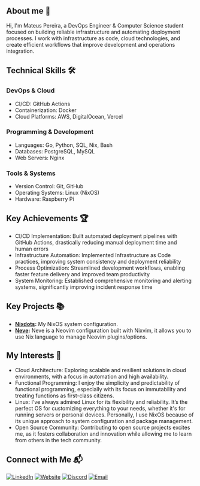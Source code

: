 ## About me 📜
Hi, I'm Mateus Pereira, a DevOps Engineer & Computer Science student focused on building reliable infrastructure and automating deployment processes. I work with infrastructure as code, cloud technologies, and create efficient workflows that improve development and operations integration.

## Technical Skills 🛠️
### DevOps & Cloud

- CI/CD: GitHub Actions
- Containerization: Docker
- Cloud Platforms: AWS, DigitalOcean, Vercel

### Programming & Development

- Languages: Go, Python, SQL, Nix, Bash
- Databases: PostgreSQL, MySQL
- Web Servers: Nginx

### Tools & Systems

- Version Control: Git, GitHub
- Operating Systems: Linux (NixOS)
- Hardware: Raspberry Pi

## Key Achievements 🏆
- CI/CD Implementation: Built automated deployment pipelines with GitHub Actions, drastically reducing manual deployment time and human errors
- Infrastructure Automation: Implemented Infrastructure as Code practices, improving system consistency and deployment reliability
- Process Optimization: Streamlined development workflows, enabling faster feature delivery and improved team productivity
- System Monitoring: Established comprehensive monitoring and alerting systems, significantly improving incident response time

## Key Projects 📚
- **[Nixdots](https://github.com/redyf/nixdots):** My NixOS system configuration.
- **[Neve](https://github.com/redyf/Neve):** Neve is a Neovim configuration built with Nixvim, it allows you to use Nix language to manage Neovim plugins/options.

## My Interests 👀
- Cloud Architecture: Exploring scalable and resilient solutions in cloud environments, with a focus in automation and high availability.
- Functional Programming: I enjoy the simplicity and predictability of functional programming, especially with its focus on immutability and treating functions as first-class citizens.
- Linux: I’ve always admired Linux for its flexibility and reliability. It’s the perfect OS for customizing everything to your needs, whether it's for running servers or personal devices. Personally, I use NixOS because of its unique approach to system configuration and package management.
- Open Source Community: Contributing to open source projects excites me, as it fosters collaboration and innovation while allowing me to learn from others in the tech community.

## Connect with Me 📬

<div align="left">
  
[![LinkedIn](https://img.shields.io/badge/-LinkedIn-0077B5?style=for-the-badge&logo=linkedin&logoColor=white)](https://www.linkedin.com/in/mateusper/)
[![Website](https://img.shields.io/badge/-Website-FF7139?style=for-the-badge&logo=Firefox-Browser&logoColor=white)](https://redyf.me)
[![Discord](https://img.shields.io/badge/-Discord-7289DA?style=for-the-badge&logo=discord&logoColor=white)](https://discord.com/users/438124064024821773)
[![Email](https://img.shields.io/badge/-Email-D14836?style=for-the-badge&logo=gmail&logoColor=white)](mailto:contato@redyf.me)
</div>
